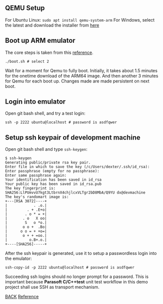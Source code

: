 ## QEMU Setup

For Ubuntu Linux: `sudo apt install qemu-system-arm`
For Windows, select the latest and download the installer from [here](https://qemu.weilnetz.de/w64/)
 
## Boot up ARM emulator

The core steps is taken from this [reference](https://gist.github.com/billti/d904fd6124bf6f10ba2c1e3736f0f0f7). 
```
./boot.sh # select 2
```
Wait for a moment for Qemu to fully boot. Initially, it takes about 1.5 minutes for the onetime download of the ARM64 image. And then another 3 minutes for Qemu for each boot up. Changes made are made persistent on next boot.

## Login into emulator

Open git bash shell, and try a test login:

```
ssh -p 2222 ubuntu@localhost # password is asdfqwer
```

## Setup ssh keypair of development machine

Open git bash shell and type `ssh-keygen`:

```
$ ssh-keygen
Generating public/private rsa key pair.
Enter file in which to save the key (/c/Users/dexter/.ssh/id_rsa): 
Enter passphrase (empty for no passphrase):
Enter same passphrase again:
Your identification has been saved in id_rsa
Your public key has been saved in id_rsa.pub
The key fingerprint is:
SHA256:LlPUmvvU7kgt3LtbrnX4chjlcxVLTgr2bD8MbA/Q9YU dx@devmachine
The key's randomart image is:
+---[RSA 3072]----+
|            . .o.|
|         . + .E+o|
|        . o * = +|
|       . o   X oo|
|        S   o *o.|
|       o o +  .Bo|
|      o o = + +o=|
|       o + + =oo.|
|          o.B+.o.|
+----[SHA256]-----+

```

After the ssh keypair is generated, use it to setup a passwordless login into the emulator:

```
ssh-copy-id -p 2222 ubuntu@localhost # password is asdfqwer
```

Succeeding ssh logins should no longer prompt for a password. This is important because **Parasoft C/C++test** unit test workflow in this demo project shall use SSH as transport mechanism. 

[BACK](https://github.com/daparic/qemu-arm/blob/main/README.md) [Reference](https://gist.github.com/billti/d904fd6124bf6f10ba2c1e3736f0f0f7)
